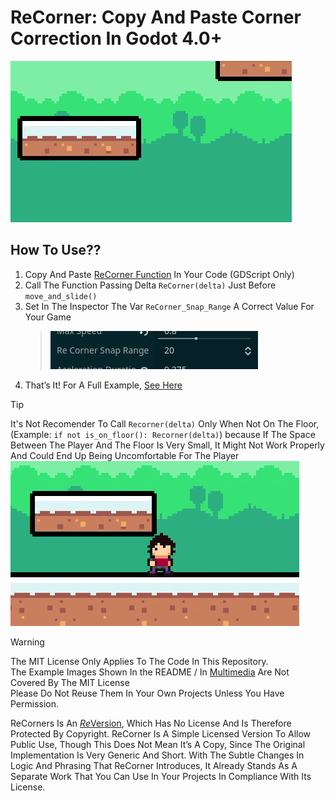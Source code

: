 # ReCorner: Copy And Paste Corner Correction In Godot 4.0+
![ReCorner Example Gif](Multimedia/Asset_Library_ScreenShoots/ScreenShot%201.gif)

## How To Use??
1. Copy And Paste [ReCorner Function](addons/ReCorner/ReCorner.gd) In Your Code (GDScript Only)  
2. Call The Function Passing Delta `ReCorner(delta)` Just Before `move_and_slide()`  
3. Set In The Inspector The Var `ReCorner_Snap_Range` A Correct Value For Your Game
    > ![ReCorner_Snap_Range Var In Inspector Example](Multimedia/README_Examples/Inspector_Var_Example.png)
4. That’s It! For A Full Example, [See Here](addons/ReCorner/An-Example-Of-Use.gd)  

> [!TIP]
> It's Not Recomender To Call `Recorner(delta)` Only When Not On The Floor, (Example: `if not is_on_floor(): Recorner(delta)`)
> because If The Space Between The Player And The Floor Is Very Small, It Might Not Work Properly And Could End Up Being Uncomfortable For The Player  
> ![Example Of No Recomender Use Gif](Multimedia/README_Examples/Only_Is_On_Floor_Example.gif)  

> [!WARNING]
> The MIT License Only Applies To The Code In This Repository.  
> The Example Images Shown In the README / In [Multimedia](Multimedia) Are Not Covered By The MIT License  
> Please Do Not Reuse Them In Your Own Projects Unless You Have Permission.

ReCorners Is An [*Re*Version](https://PasteBin.com/nj4J9Qb8), Which Has No License And Is Therefore Protected By Copyright. ReCorner Is A Simple Licensed Version To Allow Public Use, Though This Does Not Mean It’s A Copy, Since The Original Implementation Is Very Generic And Short. With The Subtle Changes In Logic And Phrasing That ReCorner Introduces, It Already Stands As A Separate Work That You Can Use In Your Projects In Compliance With Its License.

